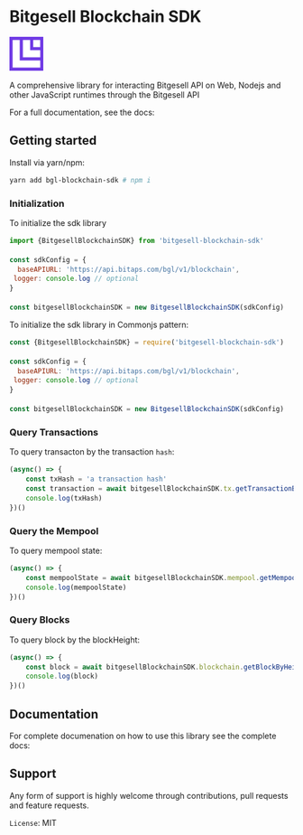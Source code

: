 # Bitgesell Blockchain SDK
<img src="doc/Icon.png" style="height: 60px;"/>

A comprehensive library for interacting Bitgesell API on Web, Nodejs and other JavaScript runtimes through the Bitgesell API

For a full documentation, see the docs: 

## Getting started

Install via yarn/npm:
```sh
yarn add bgl-blockchain-sdk # npm i 
```

### Initialization

To initialize the sdk library

```javascript
import {BitgesellBlockchainSDK} from 'bitgesell-blockchain-sdk'

const sdkConfig = {
  baseAPIURL: 'https://api.bitaps.com/bgl/v1/blockchain',
 logger: console.log // optional
}

const bitgesellBlockchainSDK = new BitgesellBlockchainSDK(sdkConfig)
```

To initialize the sdk library in Commonjs pattern:

```javascript
const {BitgesellBlockchainSDK} = require('bitgesell-blockchain-sdk')

const sdkConfig = {
  baseAPIURL: 'https://api.bitaps.com/bgl/v1/blockchain',
 logger: console.log // optional
}

const bitgesellBlockchainSDK = new BitgesellBlockchainSDK(sdkConfig)
```
### Query Transactions
To query transacton by the transaction `hash`:

```javascript
(async() => {
    const txHash = 'a transaction hash'
    const transaction = await bitgesellBlockchainSDK.tx.getTransactionByHash(txHash)
    console.log(txHash)
})()
```
### Query the Mempool
To query mempool state:

```javascript
(async() => {
    const mempoolState = await bitgesellBlockchainSDK.mempool.getMempoolState()
    console.log(mempoolState)
})()
```

### Query Blocks
To query block by the blockHeight:

```javascript
(async() => {
    const block = await bitgesellBlockchainSDK.blockchain.getBlockByHeight(206)
    console.log(block)
})()
```

## Documentation
For complete documenation on how to use this library see the complete docs:

## Support
Any form of support is highly welcome through contributions, pull requests and feature requests.

```License```: MIT